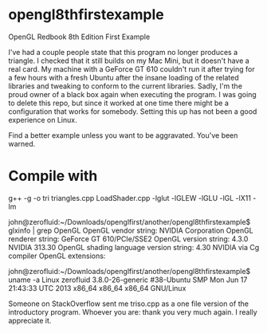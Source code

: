 opengl8thfirstexample
=====================

OpenGL Redbook 8th Edition First Example

I've had a couple people state that this program no longer produces a triangle. I checked that it still builds on my Mac Mini, but it doesn't have a real card. My machine with a GeForce GT 610 couldn't run it after trying for a few hours with a fresh Ubuntu after the insane loading of the related libraries and tweaking to conform to the current libraries. Sadly, I'm the proud owner of a black box again when executing the program. I was going to delete this repo, but since it worked at one time there might be a configuration that works for somebody. Setting this up has not been a good experience on Linux.

Find a better example unless you want to be aggravated. You've been warned.

Compile with
============
g++ -g -o tri triangles.cpp LoadShader.cpp -lglut -lGLEW -lGLU -lGL -lX11 -lm

john@zerofluid:~/Downloads/openglfirst/another/opengl8thfirstexample$ glxinfo | grep OpenGL
OpenGL vendor string: NVIDIA Corporation
OpenGL renderer string: GeForce GT 610/PCIe/SSE2
OpenGL version string: 4.3.0 NVIDIA 313.30
OpenGL shading language version string: 4.30 NVIDIA via Cg compiler
OpenGL extensions:

john@zerofluid:~/Downloads/openglfirst/another/opengl8thfirstexample$ uname -a
Linux zerofluid 3.8.0-26-generic #38-Ubuntu SMP Mon Jun 17 21:43:33 UTC 2013 x86_64 x86_64 x86_64 GNU/Linux

Someone on StackOverflow sent me triso.cpp as a one file version of the introductory program. Whoever you are: thank you very much again. I really appreciate it.
